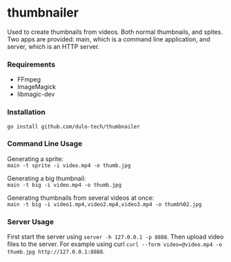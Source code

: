 thumbnailer
===========
Used to create thumbnails from videos. Both normal thumbnails, and spites. Two apps are provided: main, which is a command line application, and server, which is an HTTP server.


### Requirements
* FFmpeg
* ImageMagick
* libmagic-dev


### Installation
`go install github.com/dulo-tech/thumbnailer`


### Command Line Usage
Generating a sprite:  
`main -t sprite -i video.mp4 -o thumb.jpg`

Generating a big thumbnail:  
`main -t big -i video.mp4 -o thumb.jpg`

Generating thumbnails from several videos at once:  
`main -t big -i video1.mp4,video2.mp4,video3.mp4 -o thumb%02.jpg`


### Server Usage
First start the server using `server -h 127.0.0.1 -p 8888`. Then upload video files to the server. For example using curl `curl --form video=@video.mp4 -o thumb.jpg http://127.0.0.1:8888`.

